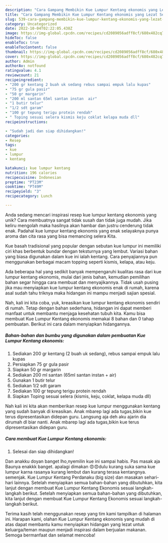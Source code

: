 ```yaml
---
description: "Cara Gampang Membikin Kue Lumpur Kentang ekonomis yang Lezat Sekali"
title: "Cara Gampang Membikin Kue Lumpur Kentang ekonomis yang Lezat Sekali"
slug: 539-cara-gampang-membikin-kue-lumpur-kentang-ekonomis-yang-lezat-sekali
category: Uncategorized
date: 2022-10-04T02:22:05.438Z
image: https://img-global.cpcdn.com/recipes/cd2089056adff8cf/680x482cq70/kue-lumpur-kentang-ekonomis-foto-resep-utama.jpg
hideToc: false
enableToc: true
enableTocContent: false
thumbnail: https://img-global.cpcdn.com/recipes/cd2089056adff8cf/680x482cq70/kue-lumpur-kentang-ekonomis-foto-resep-utama.jpg
cover: https://img-global.cpcdn.com/recipes/cd2089056adff8cf/680x482cq70/kue-lumpur-kentang-ekonomis-foto-resep-utama.jpg
author: Admin
authorAv: notfound
ratingvalue: 4.1
reviewcount: 21
recipeingredient:
- "200 gr kentang 2 buah uk sedang rebus sampai empuk lalu kupas"
- "75 gr gula pasir"
- "50 gr margarin"
- "200 ml santan 65ml santan instan  air"
- "1 butir telur"
- "1/2 sdt garam"
- "100 gr tepung terigu protein rendah"
- " Toping sesuai selera kismis keju coklat kelapa muda dll"
recipeinstructions:

- "Sudah jadi dan siap dihidangkan!"
categories:
- Resep
tags:
- kue
- lumpur
- kentang

katakunci: kue lumpur kentang 
nutrition: 196 calories
recipecuisine: Indonesian
preptime: "PT23M"
cooktime: "PT49M"
recipeyield: "3"
recipecategory: Lunch

---
```





Anda sedang mencari inspirasi resep kue lumpur kentang ekonomis yang unik? Cara membuatnya sangat tidak susah dan tidak juga mudah. Jika keliru mengolah maka hasilnya akan hambar dan justru cenderung tidak enak. Padahal kue lumpur kentang ekonomis yang enak selayaknya punya aroma dan cita rasa yang bisa memancing selera Kita.





Kue basah tradisional yang popular dengan sebutan kue lumpur ini memiliki ciri khas berbentuk bundar dengan teksturnya yang lembut. Variasi bahan yang biasa digunakan dalam kue ini ialah kentang. Cara penyajiannya pun menggunakan berbagai macam topping seperti kismis, kelapa, atau keju.

Ada beberapa hal yang sedikit banyak mempengaruhi kualitas rasa dari kue lumpur kentang ekonomis, mulai dari jenis bahan, kemudian pemilihan bahan segar hingga cara membuat dan menyajikannya. Tidak usah pusing jika mau menyiapkan kue lumpur kentang ekonomis enak di rumah, karena asal sudah tahu triknya maka hidangan ini mampu menjadi sajian spesial.






Nah, kali ini kita coba, yuk, kreasikan kue lumpur kentang ekonomis sendiri di rumah. Tetap dengan bahan sederhana, hidangan ini dapat memberi manfaat untuk membantu menjaga kesehatan tubuh kita. Kamu bisa membuat Kue Lumpur Kentang ekonomis memakai 8 bahan dan 0 tahap pembuatan. Berikut ini cara dalam menyiapkan hidangannya.

<!--inarticleads1-->

##### Bahan-bahan dan bumbu yang digunakan dalam pembuatan Kue Lumpur Kentang ekonomis:

1. Sediakan 200 gr kentang (2 buah uk sedang), rebus sampai empuk lalu kupas
1. Persiapkan 75 gr gula pasir
1. Siapkan 50 gr margarin
1. Sediakan 200 ml santan (65ml santan instan + air)
1. Gunakan 1 butir telur
1. Sediakan 1/2 sdt garam
1. Sediakan 100 gr tepung terigu protein rendah
1. Siapkan  Toping sesuai selera (kismis, keju, coklat, kelapa muda dll)


Nah kali ini kita akan memberikan resep kue lumpur menggunakan kentang yang sudah banyak di kreasikan. Anak mbarep lagi ada tugas,bikin kue terus dipresentasikan didepan guru. Langsung aja deh aku ajarin dia dirumah dl biar nanti. Anak mbarep lagi ada tugas,bikin kue terus dipresentasikan didepan guru. 

<!--inarticleads2-->

##### Cara membuat Kue Lumpur Kentang ekonomis:


1. Selesai dan siap dihidangkan!

Dan anakku doyan banget lho,nyemilin kue ini sampai habis. Pas masak aja Baunya enakkk banget. apalagi dimakan 😍😍dulu kurang suka sama kue lumpur karna rasanya kurang lembut dan kurang terasa kentangnya. semenjak. Kue Lumpur Kentang Perdanaku (big size) dan masakan sehari-hari lainnya. Setelah menyiapkan semua bahan-bahan yang dibutuhkan, kita lanjut dengan membuat Kue Lumpur Kentang Ekonomis sesuai langkah-langkah berikut. Setelah menyiapkan semua bahan-bahan yang dibutuhkan, kita lanjut dengan membuat Kue Lumpur Kentang Ekonomis sesuai langkah-langkah berikut. 

Terima kasih telah menggunakan resep yang tim kami tampilkan di halaman ini. Harapan kami, olahan Kue Lumpur Kentang ekonomis yang mudah di atas dapat membantu kamu menyiapkan hidangan yang lezat untuk keluarga/teman maupun menjadi inspirasi dalam berjualan makanan. Semoga bermanfaat dan selamat mencoba!
